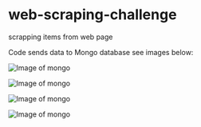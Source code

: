 # web-scraping-challenge
scrapping items from web page

Code sends data to Mongo database see images below:

![Image of mongo](../images/Mongo_2.jpg)

![Image of mongo](./images/Mongo_3.jpg)

![Image of mongo](/images/Mongo_4.jpg)

![Image of mongo](/images/Mongo_5.jpg)

